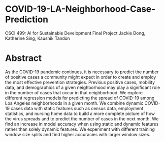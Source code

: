 # COVID-19-LA-Neighborhood-Case-Prediction

CSCI 499: AI for Sustainable Development Final Project
Jackie Dong, Katherine Sing, Kaushik Tandon

# Abstract
As the COVID-19 pandemic continues, it is necessary to predict the number of positive cases a community might expect in order to create and employ the most effective prevention strategies. Previous positive cases, mobility data, and demographics of a given neighborhood may play a significant role in the number of cases that occur in that neighborhood. We explore different regression models for predicting the spread of COVID-19 among Los Angeles neighborhoods in a given month. We combine dynamic COVID-19 cases data with static features such as census data, employment statistics, and nursing home data to build a more complete picture of how the virus spreads and to predict the number of cases in the next month. We find an increase in model accuracy when using static and dynamic features rather than solely dynamic features. We experiment with different training window size splits and find higher accuracies with larger window sizes.